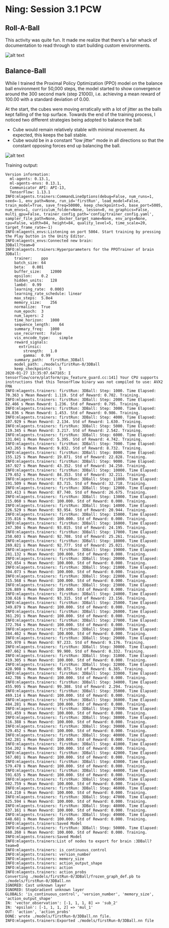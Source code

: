 # Ning: Session 3.1 PCW

## Roll-A-Ball

This activity was quite fun. It made me realize that there's a fair whack of documentation to read through to start building custom environments.

![alt text](https://s3.us-west-2.amazonaws.com/secure.notion-static.com/4c7351e0-85b6-4126-9103-9ecfeefec32c/Screenshot_2020-01-29_at_10.33.26.png?X-Amz-Algorithm=AWS4-HMAC-SHA256&X-Amz-Credential=ASIAT73L2G45DS7NX6FU%2F20200129%2Fus-west-2%2Fs3%2Faws4_request&X-Amz-Date=20200129T024428Z&X-Amz-Expires=86400&X-Amz-Security-Token=IQoJb3JpZ2luX2VjEDIaCXVzLXdlc3QtMiJHMEUCIQCmKS6nlfc3xWuc6L3me3FLSN4QLcChCx5S0Xl5g5bSLAIgXCvwv65yExbkH4VD%2BdAd33clJwBuGqB9Vu1ika%2BirkMqvQMIyv%2F%2F%2F%2F%2F%2F%2F%2F%2F%2FARAAGgwyNzQ1NjcxNDkzNzAiDDj76VUMM9cORmGtmSqRA8C%2BLsegVLT84yiWMkeys%2BQtnsECl7PJMaYOw10fR1UOCXYsd0AykxI22DE9BHkX0lU4bO0oheEOqKxwa82yQp1IxFx64Dji%2FzdjkCakzFOtnZQhOzQomUG9xX%2B8eiYkhu3rxE8AsfQs5CEPLDrasVzc6PDiltjZvW%2B1sATTKrWP%2B1x8zsiQtc%2FeZv1gHzttCHKctDomBsisosTWl0DEduzK5Mueo64NSt5%2B%2BbPKfZ%2FpO1dMFAtb6MaCmlux21RmjCk534PmCUrCsOzc559sFSUM09okPznX1YVUHI%2Bkpka2%2BhrdVfpEo2yHtsWYlSpPQDrhCRdOxLn1UlSEwPjkZnYUcCPkIE4xdqHTWT%2Fgrq2LYIfa7b4%2BjUTTCTK%2FaiRQfLRArJE8Ljm6S7TTpH8tjSpzh0MW9t22WuC5g6eQg7ZFP0u4x0Batwu79mEO0l05bPsFn2YZ8P5%2BQ09N8Vlv9WWwBMLvbUwnqxSlrRf0F2QbRzhkOtfIpF%2FZkazHF19qiX4jwm7%2FNcldmCFrqsFxfFAlMIO7w%2FEFOusBuCga97kD2yo834K%2FAPEk0tKfv6vjL1MrSQlYSkQW90idEXR18NQXGTYlQocpbIO5XcmQzJRy6O4ngPnstFUSl2gDCRsOFEyNq7QE%2Fkzb4h%2FtlUphxRY2IFAqAncPo5wbHZI7%2FeVW0MFS1CJyue%2FL%2BhZ%2BizlyOOFGI0oLOvpDk0VQiq3MqKUs1uPOWrCiKFMXiPCG2u%2BFps0Q8I%2BdezHmF6k9xRLeVCDxUY72E9jb8Ewdfya7GnJ9CT4IsGbjn5zXtZ5qg6%2BhOlBCIB5CSAxIEtYKZ59N8lsbihi1ZKpwFPtkNJbQyEBcs82hNg%3D%3D&X-Amz-Signature=464ef05cf0059e6163f67b20fc9c8fa9f98dd723c8ee38945ea139e508bec866&X-Amz-SignedHeaders=host&response-content-disposition=filename%20%3D%22Screenshot_2020-01-29_at_10.33.26.png%22)

## Balance-Ball

While I trained the Proximal Policy Optimization (PPO) model on the balance ball environment for 50,000 steps, the model started to show convergence around the 300 second mark (step 21000), i.e. achieving a mean reward of 100.00 with a standard deviation of 0.00.

At the start, the cubes were moving erratically with a lot of jitter as the balls kept falling of the top surface. Towards the end of the training process, I noticed two different strategies being adopted to balance the ball:
- Cube would remain relatively stable with minimal movement. As expected, this keeps the ball stable.
- Cube would be in a constant "low jitter" mode in all directions so that the constant opposing forces end up balancing the ball.

![alt text](https://s3.us-west-2.amazonaws.com/secure.notion-static.com/56fc10dc-f59f-475a-9adc-99ae1d4e7eb9/Screenshot_2020-01-27_at_14.14.25.png?X-Amz-Algorithm=AWS4-HMAC-SHA256&X-Amz-Credential=ASIAT73L2G45B3GLC6PO%2F20200129%2Fus-west-2%2Fs3%2Faws4_request&X-Amz-Date=20200129T023838Z&X-Amz-Expires=86400&X-Amz-Security-Token=IQoJb3JpZ2luX2VjEDEaCXVzLXdlc3QtMiJIMEYCIQDwWcyf3KdJD2f88Hac5ouATmT%2Br8n%2BwPWP8GGgAHkV0QIhAIkuZBLF19RkQchtbiVNEcC7eiB6gAEC1l7wVpXvalcXKr0DCMr%2F%2F%2F%2F%2F%2F%2F%2F%2F%2FwEQABoMMjc0NTY3MTQ5MzcwIgzl58UfBtMGXJyL%2FKAqkQOR0AojD0vQrE%2FWg74e%2F0ZtWlad6Y4ZHLjuds1DsKT5MviYU8CWnHyoTPKgg6zFutp7lTzN1043kMtEjwImXrEHNj8fMbqOA0KxCmfgD6Fxe13bnw%2F8lm%2BjLNVg%2B9YD6ODiEVRTDbBQQmoh3T9u47SheArM%2F8RfxP9Fbu34FjP2YvXkRcdXs8H8FFqkrH8vDj0uA49TvCMr6tk58LAfGED7mp%2BI2CqCUXREo5tXNOy3zxoaE3thyB0WoDqSKCWgCRu4x%2BL%2BKdrC8kOoJA100mZViCmSYRFejKuxdZ9hiAOXz7eudHcbhQ0SMUGViM%2FvfhDeX%2FNNG%2BmK7h34NRgd%2F0krj6GS7X3eiJRfV67YjFL11cZ8W4UqPNiT0Vn73jJfztt1o%2BbjCEsXfusrea49EJlU4DTo%2FFSpBQ2F7BAbcIkGuWj%2BbDSdTwzewzW5RYjH49uJ3dXNR9nP1lUUo0L5ABbtScSBbIQhwR%2F4ZOP1Ncy1sTv%2FqHIYLLXNcBgQgoPP%2BoBaoL2qAFxbmf7Bpdr5T3EvrzDVscPxBTrqAaE5MTd%2FGgeZ0xFktkUartM5IUbMuCkFGdZSSMVu2b5tRcgTkqd1MoXLHoI2eT5lyXWy1vSk9hhXyZwR%2Bg0qaQ3apYlOLOi%2FQGCITTfPhY2lHzPIWJYmZYx36urw2ssnxLNcUHJQxLwPUIevqmynNHYhN3O9m0sF4T0%2BIQw8UwZ%2F7Sw%2Fq1yfNyD%2Bfom7U%2BuUyxNKSD9SbDAV%2FtLrYz6NHfmk%2F6d%2FN6d41Y1lWKbq%2BWuiGul9irC8Gj3ndEQna34iLlrue7xiIgVXwNhJ2aEPnmNCw%2F9XvamyXQCN4UkdVgp3YYA0wJ6lw8NwPQ%3D%3D&X-Amz-Signature=2ea4459e4a0cfc26a17578b59cb4fc13473f39bc32dcacda5c4b6b099fdd4621&X-Amz-SignedHeaders=host&response-content-disposition=filename%20%3D%22Screenshot_2020-01-27_at_14.14.25.png%22)

Training output:
```
Version information:
  ml-agents: 0.13.1,
  ml-agents-envs: 0.13.1,
  Communicator API: API-13,
  TensorFlow: 1.13.1
INFO:mlagents.trainers:CommandLineOptions(debug=False, num_runs=1, seed=-1, env_path=None, run_id='firstRun', load_model=False, train_model=True, save_freq=50000, keep_checkpoints=5, base_port=5005, num_envs=1, curriculum_folder=None, lesson=0, no_graphics=False, multi_gpu=False, trainer_config_path='config/trainer_config.yaml', sampler_file_path=None, docker_target_name=None, env_args=None, cpu=False, width=84, height=84, quality_level=5, time_scale=20, target_frame_rate=-1)
INFO:mlagents_envs:Listening on port 5004. Start training by pressing the Play button in the Unity Editor.
INFO:mlagents_envs:Connected new brain:
3DBall?team=0
INFO:mlagents.trainers:Hyperparameters for the PPOTrainer of brain 3DBall: 
	trainer:	ppo
	batch_size:	64
	beta:	0.001
	buffer_size:	12000
	epsilon:	0.2
	hidden_units:	128
	lambd:	0.99
	learning_rate:	0.0003
	learning_rate_schedule:	linear
	max_steps:	5.0e4
	memory_size:	256
	normalize:	True
	num_epoch:	3
	num_layers:	2
	time_horizon:	1000
	sequence_length:	64
	summary_freq:	1000
	use_recurrent:	False
	vis_encode_type:	simple
	reward_signals:	
	  extrinsic:	
	    strength:	1.0
	    gamma:	0.99
	summary_path:	firstRun_3DBall
	model_path:	./models/firstRun-0/3DBall
	keep_checkpoints:	5
2020-01-27 13:35:07.647165: I tensorflow/core/platform/cpu_feature_guard.cc:141] Your CPU supports instructions that this TensorFlow binary was not compiled to use: AVX2 FMA
INFO:mlagents.trainers: firstRun: 3DBall: Step: 1000. Time Elapsed: 70.363 s Mean Reward: 1.119. Std of Reward: 0.702. Training.
INFO:mlagents.trainers: firstRun: 3DBall: Step: 2000. Time Elapsed: 82.466 s Mean Reward: 1.236. Std of Reward: 0.795. Training.
INFO:mlagents.trainers: firstRun: 3DBall: Step: 3000. Time Elapsed: 94.836 s Mean Reward: 1.453. Std of Reward: 0.986. Training.
INFO:mlagents.trainers: firstRun: 3DBall: Step: 4000. Time Elapsed: 107.929 s Mean Reward: 2.134. Std of Reward: 1.630. Training.
INFO:mlagents.trainers: firstRun: 3DBall: Step: 5000. Time Elapsed: 119.345 s Mean Reward: 3.217. Std of Reward: 2.542. Training.
INFO:mlagents.trainers: firstRun: 3DBall: Step: 6000. Time Elapsed: 131.041 s Mean Reward: 5.395. Std of Reward: 4.742. Training.
INFO:mlagents.trainers: firstRun: 3DBall: Step: 7000. Time Elapsed: 143.265 s Mean Reward: 9.832. Std of Reward: 8.732. Training.
INFO:mlagents.trainers: firstRun: 3DBall: Step: 8000. Time Elapsed: 155.125 s Mean Reward: 19.871. Std of Reward: 22.828. Training.
INFO:mlagents.trainers: firstRun: 3DBall: Step: 9000. Time Elapsed: 167.927 s Mean Reward: 43.352. Std of Reward: 34.250. Training.
INFO:mlagents.trainers: firstRun: 3DBall: Step: 10000. Time Elapsed: 179.652 s Mean Reward: 84.353. Std of Reward: 32.211. Training.
INFO:mlagents.trainers: firstRun: 3DBall: Step: 11000. Time Elapsed: 191.509 s Mean Reward: 83.715. Std of Reward: 32.718. Training.
INFO:mlagents.trainers: firstRun: 3DBall: Step: 12000. Time Elapsed: 203.413 s Mean Reward: 87.740. Std of Reward: 26.675. Training.
INFO:mlagents.trainers: firstRun: 3DBall: Step: 13000. Time Elapsed: 215.060 s Mean Reward: 100.000. Std of Reward: 0.000. Training.
INFO:mlagents.trainers: firstRun: 3DBall: Step: 14000. Time Elapsed: 226.529 s Mean Reward: 93.954. Std of Reward: 20.944. Training.
INFO:mlagents.trainers: firstRun: 3DBall: Step: 15000. Time Elapsed: 235.816 s Mean Reward: 100.000. Std of Reward: 0.000. Training.
INFO:mlagents.trainers: firstRun: 3DBall: Step: 16000. Time Elapsed: 247.304 s Mean Reward: 93.015. Std of Reward: 24.195. Training.
INFO:mlagents.trainers: firstRun: 3DBall: Step: 17000. Time Elapsed: 258.603 s Mean Reward: 92.708. Std of Reward: 25.261. Training.
INFO:mlagents.trainers: firstRun: 3DBall: Step: 18000. Time Elapsed: 269.821 s Mean Reward: 92.777. Std of Reward: 25.021. Training.
INFO:mlagents.trainers: firstRun: 3DBall: Step: 19000. Time Elapsed: 281.132 s Mean Reward: 100.000. Std of Reward: 0.000. Training.
INFO:mlagents.trainers: firstRun: 3DBall: Step: 20000. Time Elapsed: 292.654 s Mean Reward: 100.000. Std of Reward: 0.000. Training.
INFO:mlagents.trainers: firstRun: 3DBall: Step: 21000. Time Elapsed: 304.073 s Mean Reward: 100.000. Std of Reward: 0.000. Training.
INFO:mlagents.trainers: firstRun: 3DBall: Step: 22000. Time Elapsed: 315.568 s Mean Reward: 100.000. Std of Reward: 0.000. Training.
INFO:mlagents.trainers: firstRun: 3DBall: Step: 23000. Time Elapsed: 326.889 s Mean Reward: 100.000. Std of Reward: 0.000. Training.
INFO:mlagents.trainers: firstRun: 3DBall: Step: 24000. Time Elapsed: 338.616 s Mean Reward: 93.315. Std of Reward: 23.156. Training.
INFO:mlagents.trainers: firstRun: 3DBall: Step: 25000. Time Elapsed: 349.879 s Mean Reward: 100.000. Std of Reward: 0.000. Training.
INFO:mlagents.trainers: firstRun: 3DBall: Step: 26000. Time Elapsed: 361.291 s Mean Reward: 100.000. Std of Reward: 0.000. Training.
INFO:mlagents.trainers: firstRun: 3DBall: Step: 27000. Time Elapsed: 372.764 s Mean Reward: 100.000. Std of Reward: 0.000. Training.
INFO:mlagents.trainers: firstRun: 3DBall: Step: 28000. Time Elapsed: 384.462 s Mean Reward: 100.000. Std of Reward: 0.000. Training.
INFO:mlagents.trainers: firstRun: 3DBall: Step: 29000. Time Elapsed: 395.970 s Mean Reward: 97.233. Std of Reward: 9.176. Training.
INFO:mlagents.trainers: firstRun: 3DBall: Step: 30000. Time Elapsed: 407.662 s Mean Reward: 99.900. Std of Reward: 0.332. Training.
INFO:mlagents.trainers: firstRun: 3DBall: Step: 31000. Time Elapsed: 419.305 s Mean Reward: 100.000. Std of Reward: 0.000. Training.
INFO:mlagents.trainers: firstRun: 3DBall: Step: 32000. Time Elapsed: 428.908 s Mean Reward: 98.075. Std of Reward: 6.385. Training.
INFO:mlagents.trainers: firstRun: 3DBall: Step: 33000. Time Elapsed: 442.786 s Mean Reward: 100.000. Std of Reward: 0.000. Training.
INFO:mlagents.trainers: firstRun: 3DBall: Step: 34000. Time Elapsed: 455.995 s Mean Reward: 99.308. Std of Reward: 2.294. Training.
INFO:mlagents.trainers: firstRun: 3DBall: Step: 35000. Time Elapsed: 469.114 s Mean Reward: 100.000. Std of Reward: 0.000. Training.
INFO:mlagents.trainers: firstRun: 3DBall: Step: 36000. Time Elapsed: 484.281 s Mean Reward: 100.000. Std of Reward: 0.000. Training.
INFO:mlagents.trainers: firstRun: 3DBall: Step: 37000. Time Elapsed: 501.459 s Mean Reward: 100.000. Std of Reward: 0.000. Training.
INFO:mlagents.trainers: firstRun: 3DBall: Step: 38000. Time Elapsed: 516.388 s Mean Reward: 100.000. Std of Reward: 0.000. Training.
INFO:mlagents.trainers: firstRun: 3DBall: Step: 39000. Time Elapsed: 529.452 s Mean Reward: 100.000. Std of Reward: 0.000. Training.
INFO:mlagents.trainers: firstRun: 3DBall: Step: 40000. Time Elapsed: 542.281 s Mean Reward: 100.000. Std of Reward: 0.000. Training.
INFO:mlagents.trainers: firstRun: 3DBall: Step: 41000. Time Elapsed: 554.202 s Mean Reward: 100.000. Std of Reward: 0.000. Training.
INFO:mlagents.trainers: firstRun: 3DBall: Step: 42000. Time Elapsed: 567.081 s Mean Reward: 100.000. Std of Reward: 0.000. Training.
INFO:mlagents.trainers: firstRun: 3DBall: Step: 43000. Time Elapsed: 579.478 s Mean Reward: 100.000. Std of Reward: 0.000. Training.
INFO:mlagents.trainers: firstRun: 3DBall: Step: 44000. Time Elapsed: 591.635 s Mean Reward: 100.000. Std of Reward: 0.000. Training.
INFO:mlagents.trainers: firstRun: 3DBall: Step: 45000. Time Elapsed: 602.759 s Mean Reward: 100.000. Std of Reward: 0.000. Training.
INFO:mlagents.trainers: firstRun: 3DBall: Step: 46000. Time Elapsed: 614.210 s Mean Reward: 100.000. Std of Reward: 0.000. Training.
INFO:mlagents.trainers: firstRun: 3DBall: Step: 47000. Time Elapsed: 625.594 s Mean Reward: 100.000. Std of Reward: 0.000. Training.
INFO:mlagents.trainers: firstRun: 3DBall: Step: 48000. Time Elapsed: 637.161 s Mean Reward: 100.000. Std of Reward: 0.000. Training.
INFO:mlagents.trainers: firstRun: 3DBall: Step: 49000. Time Elapsed: 648.681 s Mean Reward: 100.000. Std of Reward: 0.000. Training.
INFO:mlagents.trainers:Saved Model
INFO:mlagents.trainers: firstRun: 3DBall: Step: 50000. Time Elapsed: 660.260 s Mean Reward: 100.000. Std of Reward: 0.000. Training.
INFO:mlagents.trainers:Saved Model
INFO:mlagents.trainers:List of nodes to export for brain :3DBall?team=0
INFO:mlagents.trainers:	is_continuous_control
INFO:mlagents.trainers:	version_number
INFO:mlagents.trainers:	memory_size
INFO:mlagents.trainers:	action_output_shape
INFO:mlagents.trainers:	action
INFO:mlagents.trainers:	action_probs
Converting ./models/firstRun-0/3DBall/frozen_graph_def.pb to ./models/firstRun-0/3DBall.nn
IGNORED: Cast unknown layer
IGNORED: StopGradient unknown layer
GLOBALS: 'is_continuous_control', 'version_number', 'memory_size', 'action_output_shape'
IN: 'vector_observation': [-1, 1, 1, 8] => 'sub_2'
IN: 'epsilon': [-1, 1, 1, 2] => 'mul_1'
OUT: 'action', 'action_probs'
DONE: wrote ./models/firstRun-0/3DBall.nn file.
INFO:mlagents.trainers:Exported ./models/firstRun-0/3DBall.nn file
```
